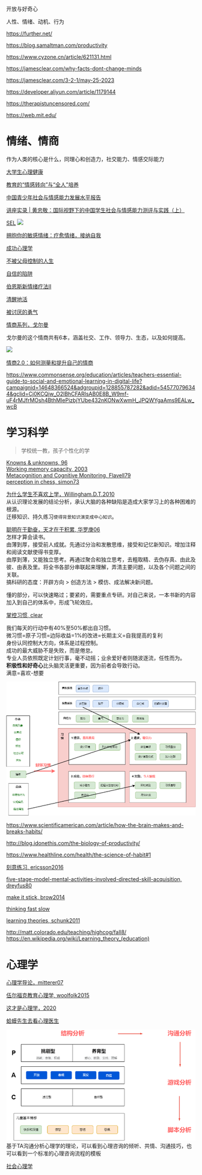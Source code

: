 开放与好奇心

人性、情绪、动机、行为


https://further.net/

https://blog.samaltman.com/productivity

https://www.cyzone.cn/article/621131.html

https://jamesclear.com/why-facts-dont-change-minds

https://jamesclear.com/3-2-1/may-25-2023

https://developer.aliyun.com/article/1179144

https://therapistuncensored.com/

https://web.mit.edu/




# 情绪、情商
作为人类的核心是什么，同理心和创造力，社交能力、情感交际能力

[大学生心理健康](https://next.xuetangx.com/course/THU07111000285/14768284)

[教育的“情感转向”与“全人”培养](https://iwaes.gmw.cn/show/detail.jsp?newsID=yv1yDZLbdhI%3D)


[中国青少年社会与情感能力发展水平报告](https://xbjk.ecnu.edu.cn/EN/article/downloadArticleFile.do?attachType=PDF&id=9491)

[讲座实录 | 黄忠敬：国际视野下的中国学生社会与情感能力测评与实践（上）](https://untec.shnu.edu.cn/98/28/c27591a759848/page.htm)


[SEL](https://casel.org/)
![](http://learningselally.com/wp-content/uploads/2017/01/CASEL-Wheel.png)




[拥抱你的敏感情绪：疗愈情绪，接纳自我](https://book.douban.com/subject/35219805/)


[成功心理学](https://book.douban.com/subject/26807400/)

[不被父母控制的人生](https://book.douban.com/subject/35279820/)

[自信的陷阱](https://book.douban.com/subject/34846270/)


[伯恩斯新情绪疗法Ⅱ](https://book.douban.com/subject/26972590/)

[清醒地活](https://book.douban.com/subject/35581777/)

[被讨厌的勇气](https://book.douban.com/subject/26369699/)


[情商系列，戈尔曼](https://book.douban.com/subject/30181152/)

戈尔曼的这个情商共有6本，涵盖社交、工作、领导力、生态，以及如何提高。  

![](https://pic1.zhimg.com/80/v2-f69c935b373725fca597314517fba3e4_1440w.webp)

[情商2.0：如何测量和提升自己的情商](https://book.douban.com/subject/34667959/)


https://www.commonsense.org/education/articles/teachers-essential-guide-to-social-and-emotional-learning-in-digital-life?campaignid=14648366524&adgroupid=128855787282&adid=545770796344&gclid=Cj0KCQjw_O2lBhCFARIsAB0E8B_W9mf-uF4rMJfrMOsh4BthMIePizbjYUbe432nKONwXwmH_JPQWYgaAms9EALw_wcB

# 学习科学

> 学校统一教，孩子个性化的学



[Knowns & unknowns, 96](http://matt.colorado.edu/teaching/highcog/fall8/nbbbbchlpsu96.pdf)  
[Working memory capacity, 2003](http://matt.colorado.edu/teaching/highcog/fall8/cke3.pdf)  
[Metacognition and Cognitive Monitoring, Flavell79](https://pdfs.semanticscholar.org/ee65/2f0f63ed5b0cfe0af4cb4ea76b2ecf790c8d.pdf)  
[perception in chess, simon73](http://matt.colorado.edu/teaching/highcog/fall8/cs73.pdf)  

[为什么学生不喜欢上学，Willingham.D.T.2010](https://book.douban.com/subject/4864832/)  
从认识理论发展的结论分析，承认大脑的各种缺陷是造成大家学习上的各种困难的根源。  
迁移知识、持久练习`使得背景知识演变成中心知识`。 

[聪明在于勤奋，天才在于积累, 华罗庚06](https://book.douban.com/subject/1973934/)  
怎样才算会读书。  
由薄到厚，接受前人成就。先通过分治和发散思维，接受和记忆新知识。增加注释和阅读文献使得书变厚。  
由厚到薄，又能独立思考。再通过聚合和独立思考，去粗取精、去伪存真、由此及彼、由表及里。将全书各部分串联起来理解，弄清主要问题，以及各个问题之间的关联。  
搞科研的态度：开辟方向 > 创造方法 > 模仿、成法解决新问题。  

懂的部分，可以快速略过；要紧的，需要重点专研。对自己来说，一本书新的内容加入到自己的体系中，形成飞轮效应。  

[掌控习惯, clear](https://book.douban.com/subject/34326931/)

我们每天的行动中有40%至50%都出自习惯。  
微习惯=原子习惯=边际收益=1%的改进=长期主义=自我提高的复利    
身份认同控制大方向，体系是过程控制。  
成功的最大威胁不是失败，而是倦怠。  
专业人员依照既定计划行事，毫不动摇；业余爱好者则随波逐流，任性而为。  
**积极性和好奇心**比头脑灵活更重要，因为前者会导致行动。  
满意=喜欢-想要  

![](image/habit.drawio.png)

https://www.scientificamerican.com/article/how-the-brain-makes-and-breaks-habits/

http://blog.idonethis.com/the-biology-of-productivity/

https://www.healthline.com/health/the-science-of-habit#1


[刻意练习, ericsson2016](https://book.douban.com/subject/26895993/)

[five-stage-model-mental-activities-involved-directed-skill-acquisition, dreyfus80](https://www.researchgate.net/publication/235125013_A_Five-Stage_Model_of_the_Mental_Activities_Involved_in_Directed_Skill_Acquisition)

[make it stick, brow2014](file:///Users/liangge/Desktop/kupdf.net_make-it-stick-the-science-of-successful-learning.pdf)

[thinking fast slow](https://paulminors.com/blog/thinking-fast-slow-book-summary-pdf/)

[learning theories, schunk2011](https://book.douban.com/subject/10579469/?from=tag)

http://matt.colorado.edu/teaching/highcog/fall8/  
https://en.wikipedia.org/wiki/Learning_theory_(education)  


# 心理学

[心理学导论，mitterer07](https://book.douban.com/subject/2125973/)  


[伍尔福克教育心理学, woolfolk2015](https://book.douban.com/subject/26744183/)  

[这才是心理学，2020](https://book.douban.com/subject/35023259/)  

[蛤蟆先生去看心理医生](https://book.douban.com/subject/35143790/)  

![](image/hama.drawio.png)
基于TA沟通分析心理学的理论，可以看到心理咨询的倾听、共情、沟通技巧，也可以看到一个标准的心理咨询流程的模板 

[社会心理学](https://book.douban.com/subject/1476651/)

